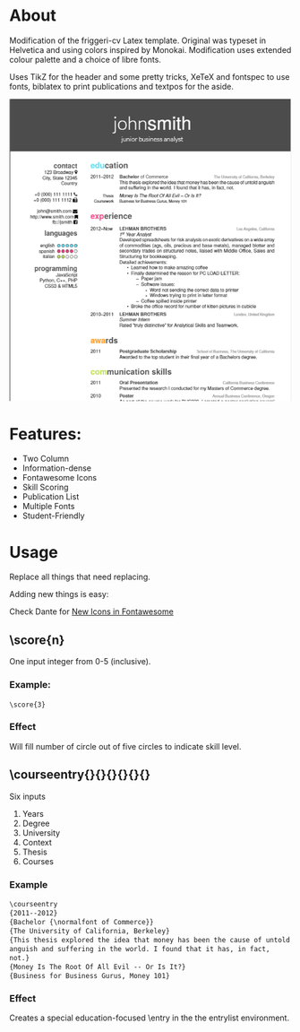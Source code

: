 # About
Modification of the friggeri-cv Latex template. Original was typeset in Helvetica and using colors inspired by Monokai. Modification uses extended colour palette and a choice of libre fonts.

Uses TikZ for the header and some pretty tricks, XeTeX and fontspec to use fonts, biblatex to print publications and textpos for the aside.

![Example how a CV with this template can look like](example.PNG)

# Features:

* Two Column
* Information-dense
* Fontawesome Icons
* Skill Scoring
* Publication List
* Multiple Fonts
* Student-Friendly

# Usage
Replace all things that need replacing.

Adding new things is easy:
 
Check Dante for [New Icons in Fontawesome](ftp://ftp.dante.de/tex-archive/fonts/fontawesome/doc/fontawesome.pdf)

## \score{n}
One input integer from 0-5 (inclusive).
### Example:
```
\score{3}
```

### Effect
Will fill number of circle out of five circles to indicate skill level.

## \courseentry{}{}{}{}{}{}
Six inputs

1. Years
1. Degree
1. University
1. Context
1. Thesis
1. Courses

### Example
```
\courseentry
{2011--2012}
{Bachelor {\normalfont of Commerce}}
{The University of California, Berkeley}
{This thesis explored the idea that money has been the cause of untold anguish and suffering in the world. I found that it has, in fact, not.}
{Money Is The Root Of All Evil -- Or Is It?}
{Business for Business Gurus, Money 101}
```

### Effect
Creates a special education-focused \entry in the the entrylist environment.